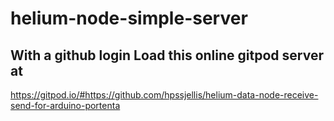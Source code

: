 # helium-node-simple-server


## With a github login Load this online gitpod server at

https://gitpod.io/#https://github.com/hpssjellis/helium-data-node-receive-send-for-arduino-portenta
